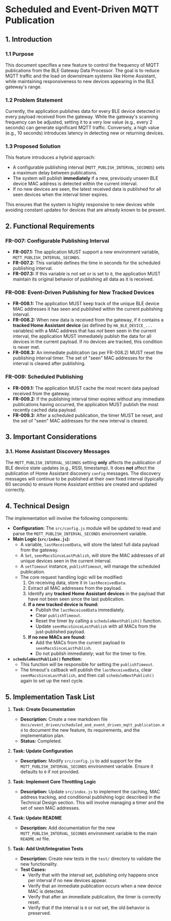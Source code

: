 # Scheduled and Event-Driven MQTT Publication

## 1. Introduction

### 1.1 Purpose

This document specifies a new feature to control the frequency of MQTT publications from the BLE Gateway Data Processor. The goal is to reduce MQTT traffic and the load on downstream systems like Home Assistant, while maintaining responsiveness to new devices appearing in the BLE gateway's range.

### 1.2 Problem Statement

Currently, the application publishes data for every BLE device detected in every payload received from the gateway. While the gateway's scanning frequency can be adjusted, setting it to a very low value (e.g., every 2 seconds) can generate significant MQTT traffic. Conversely, a high value (e.g., 10 seconds) introduces latency in detecting new or returning devices.

### 1.3 Proposed Solution

This feature introduces a hybrid approach:

- A configurable publishing interval (`MQTT_PUBLISH_INTERVAL_SECONDS`) sets a maximum delay between publications.
- The system will publish **immediately** if a new, previously unseen BLE device MAC address is detected within the current interval.
- If no new devices are seen, the latest received data is published for all seen devices when the interval timer expires.

This ensures that the system is highly responsive to new devices while avoiding constant updates for devices that are already known to be present.

## 2. Functional Requirements

### FR-007: Configurable Publishing Interval

- **FR-007.1:** The application MUST support a new environment variable, `MQTT_PUBLISH_INTERVAL_SECONDS`.
- **FR-007.2:** This variable defines the time in seconds for the scheduled publishing interval.
- **FR-007.3:** If this variable is not set or is set to `0`, the application MUST maintain its original behavior of publishing all data as it is received.

### FR-008: Event-Driven Publishing for New Tracked Devices

- **FR-008.1:** The application MUST keep track of the unique BLE device MAC addresses it has seen and published within the current publishing interval.
- **FR-008.2:** When new data is received from the gateway, if it contains a **tracked Home Assistant device** (as defined by `HA_BLE_DEVICE_...` variables) with a MAC address that has *not* been seen in the current interval, the application MUST immediately publish the data for all devices in the current payload. If no devices are tracked, this condition is never met.
- **FR-008.3:** An immediate publication (as per FR-008.2) MUST reset the publishing interval timer. The set of "seen" MAC addresses for the interval is cleared after publishing.

### FR-009: Scheduled Publishing

- **FR-009.1:** The application MUST cache the most recent data payload received from the gateway.
- **FR-009.2:** If the publishing interval timer expires without any immediate publications having occurred, the application MUST publish the most recently cached data payload.
- **FR-009.3:** After a scheduled publication, the timer MUST be reset, and the set of "seen" MAC addresses for the new interval is cleared.

## 3. Important Considerations

### 3.1. Home Assistant Discovery Messages

The `MQTT_PUBLISH_INTERVAL_SECONDS` setting **only** affects the publication of BLE device state updates (e.g., RSSI, timestamp). It does **not** affect the publication of Home Assistant discovery `config` messages. The discovery messages will continue to be published at their own fixed interval (typically 60 seconds) to ensure Home Assistant entities are created and updated correctly.

## 4. Technical Design

The implementation will involve the following components:

- **Configuration:** The `src/config.js` module will be updated to read and parse the `MQTT_PUBLISH_INTERVAL_SECONDS` environment variable.
- **Main Logic (`src/index.js`):**
  - A variable, `lastReceivedData`, will store the latest full data payload from the gateway.
  - A `Set`, `seenMacsSinceLastPublish`, will store the MAC addresses of all unique devices seen in the current interval.
  - A `setTimeout` instance, `publishTimeout`, will manage the scheduled publication.
  - The core request handling logic will be modified:
    1. On receiving data, store it in `lastReceivedData`.
    2. Extract all MAC addresses from the payload.
    3. Identify any **tracked Home Assistant devices** in the payload that have not been seen since the last publication.
    4. **If a new tracked device is found:**
        - Publish the `lastReceivedData` immediately.
        - Clear `publishTimeout`.
        - Reset the timer by calling a `scheduleNextPublish()` function.
        - Update `seenMacsSinceLastPublish` with all MACs from the just-published payload.
    5. **If no new MACs are found:**
        - Add the MACs from the current payload to `seenMacsSinceLastPublish`.
        - Do not publish immediately; wait for the timer to fire.
- **`scheduleNextPublish()` function:**
  - This function will be responsible for setting the `publishTimeout`.
  - The timeout's callback will publish the `lastReceivedData`, clear `seenMacsSinceLastPublish`, and then call `scheduleNextPublish()` again to set up the next cycle.

## 5. Implementation Task List

1.  **Task: Create Documentation**
    - **Description:** Create a new markdown file `docs/event_driven/scheduled_and_event_driven_mqtt_publication.md` to document the new feature, its requirements, and the implementation plan.
    - **Status:** Completed.

2.  **Task: Update Configuration**
    - **Description:** Modify `src/config.js` to add support for the `MQTT_PUBLISH_INTERVAL_SECONDS` environment variable. Ensure it defaults to `0` if not provided.

3.  **Task: Implement Core Throttling Logic**
    - **Description:** Update `src/index.js` to implement the caching, MAC address tracking, and conditional publishing logic described in the Technical Design section. This will involve managing a timer and the set of seen MAC addresses.

4.  **Task: Update README**
    - **Description:** Add documentation for the new `MQTT_PUBLISH_INTERVAL_SECONDS` environment variable to the main `README.md` file.

5.  **Task: Add Unit/Integration Tests**
    - **Description:** Create new tests in the `test/` directory to validate the new functionality.
    - **Test Cases:**
        - Verify that with the interval set, publishing only happens once per interval if no new devices appear.
        - Verify that an immediate publication occurs when a new device MAC is detected.
        - Verify that after an immediate publication, the timer is correctly reset.
        - Verify that if the interval is `0` or not set, the old behavior is preserved.
